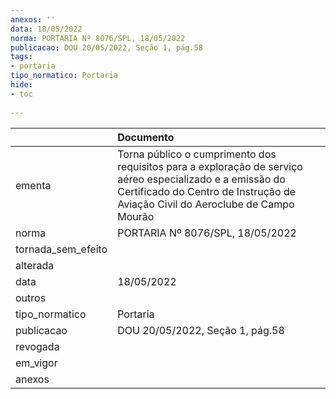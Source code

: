 ```yaml
---
anexos: ''
data: 18/05/2022
norma: PORTARIA Nº 8076/SPL, 18/05/2022
publicacao: DOU 20/05/2022, Seção 1, pág.58
tags:
- portaria
tipo_normatico: Portaria
hide: 
- toc 
 
---
```


|                    | Documento                                                                                                                                                                                   |
|:-------------------|:--------------------------------------------------------------------------------------------------------------------------------------------------------------------------------------------|
| ementa             | Torna público o cumprimento dos requisitos para a exploração de serviço aéreo especializado e a emissão do Certificado do Centro de Instrução de Aviação Civil do Aeroclube de Campo Mourão |
| norma              | PORTARIA Nº 8076/SPL, 18/05/2022                                                                                                                                                            |
| tornada_sem_efeito |                                                                                                                                                                                             |
| alterada           |                                                                                                                                                                                             |
| data               | 18/05/2022                                                                                                                                                                                  |
| outros             |                                                                                                                                                                                             |
| tipo_normatico     | Portaria                                                                                                                                                                                    |
| publicacao         | DOU 20/05/2022, Seção 1, pág.58                                                                                                                                                             |
| revogada           |                                                                                                                                                                                             |
| em_vigor           |                                                                                                                                                                                             |
| anexos             |                                                                                                                                                                                             |